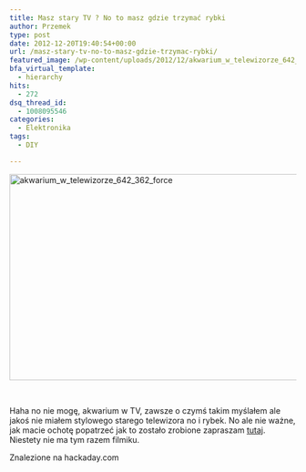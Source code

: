 ```yaml
---
title: Masz stary TV ? No to masz gdzie trzymać rybki
author: Przemek
type: post
date: 2012-12-20T19:40:54+00:00
url: /masz-stary-tv-no-to-masz-gdzie-trzymac-rybki/
featured_image: /wp-content/uploads/2012/12/akwarium_w_telewizorze_642_362_force.jpg
bfa_virtual_template:
  - hierarchy
hits:
  - 272
dsq_thread_id:
  - 1008095546
categories:
  - Elektronika
tags:
  - DIY

---
```

<a href="http://techfreak.pl/masz-stary-tv-no-to-masz-gdzie-trzymac-rybki/akwarium_w_telewizorze_642_362_force/" rel="attachment wp-att-434"><img class="aligncenter size-full wp-image-434" alt="akwarium_w_telewizorze_642_362_force" src="http://techfreak.pl/wp-content/uploads/2012/12/akwarium_w_telewizorze_642_362_force.jpg" width="642" height="362" /></a>

&nbsp;

Haha no nie mogę, akwarium w TV, zawsze o czymś takim myślałem ale jakoś nie miałem stylowego starego telewizora no i rybek. No ale nie ważne, jak macie ochotę popatrzeć jak to zostało zrobione zapraszam <a href="http://imgur.com/a/bqg5u" target="_blank">tutaj</a>. Niestety nie ma tym razem filmiku.

Znalezione na hackaday.com